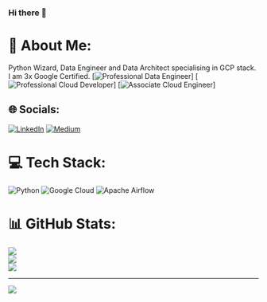 ### Hi there 👋

<!--
**apatre/apatre** is a ✨ _special_ ✨ repository because its `README.md` (this file) appears on your GitHub profile.

Here are some ideas to get you started:

- 🔭 I’m currently working on ...
- 🌱 I’m currently learning ...
- 👯 I’m looking to collaborate on ...
- 🤔 I’m looking for help with ...
- 💬 Ask me about ...
- 📫 How to reach me: ...
- 😄 Pronouns: ...
- ⚡ Fun fact: ...
-->
# 💫 About Me:
Python Wizard, Data Engineer and Data Architect specialising in GCP stack.
I am 3x Google Certified.
[![Professional Data Engineer](https://api.accredible.com/v1/frontend/credential_website_embed_image/badge/57687690)]
[![Professional Cloud Developer](https://api.accredible.com/v1/frontend/credential_website_embed_image/badge/78774185)]
[![Associate Cloud Engineer](https://api.accredible.com/v1/frontend/credential_website_embed_image/badge/48652291)]


## 🌐 Socials:
[![LinkedIn](https://img.shields.io/badge/LinkedIn-%230077B5.svg?logo=linkedin&logoColor=white)](https://linkedin.com/in/abhishek-patre) [![Medium](https://img.shields.io/badge/Medium-12100E?logo=medium&logoColor=white)](https://medium.com/@@abhishekpatre) 

# 💻 Tech Stack:
![Python](https://img.shields.io/badge/python-3670A0?style=for-the-badge&logo=python&logoColor=ffdd54) ![Google Cloud](https://img.shields.io/badge/Google%20Cloud-%234285F4.svg?style=for-the-badge&logo=google-cloud&logoColor=white) ![Apache Airflow](https://img.shields.io/badge/Apache%20Airflow-017CEE?style=for-the-badge&logo=Apache%20Airflow&logoColor=white)
# 📊 GitHub Stats:
![](https://github-readme-stats.vercel.app/api?username=apatre&theme=default&hide_border=false&include_all_commits=true&count_private=true)<br/>
![](https://github-readme-streak-stats.herokuapp.com/?user=apatre&theme=default&hide_border=false)<br/>
![](https://github-readme-stats.vercel.app/api/top-langs/?username=apatre&theme=default&hide_border=false&include_all_commits=true&count_private=true&layout=compact)

---
[![](https://visitcount.itsvg.in/api?id=apatre&icon=0&color=9)](https://visitcount.itsvg.in)

<!-- Proudly created with GPRM ( https://gprm.itsvg.in ) -->
